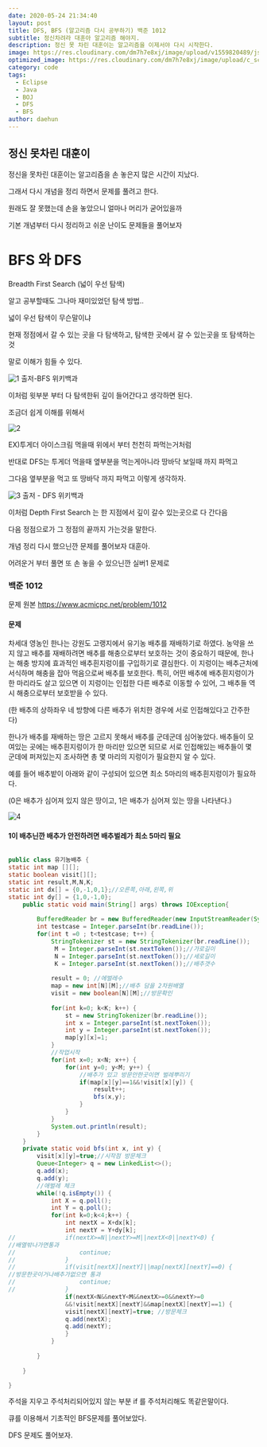 ```yaml
---
date: 2020-05-24 21:34:40
layout: post
title: DFS, BFS (알고리즘 다시 공부하기) 백준 1012
subtitle: 정신차려라 대훈아 알고리즘 해야지.
description: 정신 못 차린 대훈이는 알고리즘을 이제서야 다시 시작한다.
image: https://res.cloudinary.com/dm7h7e8xj/image/upload/v1559820489/js-code_n83m7a.jpg
optimized_image: https://res.cloudinary.com/dm7h7e8xj/image/upload/c_scale,w_380/v1559820489/js-code_n83m7a.jpg
category: code
tags:
  - Eclipse
  - Java
  - BOJ
  - DFS
  - BFS
author: daehun
---
```



## 정신 못차린 대훈이

정신을 못차린 대훈이는 알고리즘을 손 놓은지 많은 시간이 지났다.

그래서 다시 개념을 정리 하면서 문제를 풀려고 한다.

원래도 잘 못했는데 손을 놓았으니 얼마나 머리가 굳어있을까

기본 개념부터 다시 정리하고 쉬운 난이도 문제들을 풀어보자

# BFS 와 DFS

Breadth First Search (넓이 우선 탐색)

알고 공부할때도 그나마 재미있었던 탐색 방법..

넓이 우선 탐색이 무슨말이냐

현재 정점에서 갈 수 있는 곳을 다 탐색하고, 탐색한 곳에서 갈 수 있는곳을 또 탐색하는것

말로 이해가 힘들 수 있다.

![1](../assets/img/work/BFS1.gif)
출저-BFS 위키백과

이처럼 윗부분 부터 다 탐색한뒤 깊이 들어간다고 생각하면 된다.

조금더 쉽게 이해를 위해서

![2](../assets/img/work/투게더1.jpg)

EX)투게더 아이스크림 먹을때 위에서 부터 천천히 파먹는거처럼

반대로 DFS는 투게더 먹을때 옆부분을 먹는게아니라 땅바닥 보일때 까지 파먹고

그다음 옆부분을 먹고 또 땅바닥 까지 파먹고 이렇게 생각하자.

![3](../assets/img/work/DFS1.gif)
출저 - DFS 위키백과

이처럼 Depth First Search 는 한 지점에서 깊이 갈수 있는곳으로 다 간다음

다음 정점으로가 그 정점의 끝까지 가는것을 말한다.

개념 정리 다시 했으닌깐 문제를 풀어보자 대훈아.

어려운거 부터 풀면 또 손 놓을 수 있으닌깐 실버1 문제로

### 백준 1012

문제 원본 https://www.acmicpc.net/problem/1012

#### 문제 
차세대 영농인 한나는 강원도 고랭지에서 유기농 배추를 재배하기로 하였다. 농약을 쓰지 않고 배추를 재배하려면 배추를 해충으로부터 보호하는 것이 중요하기 때문에, 한나는 해충 방지에 효과적인 배추흰지렁이를 구입하기로 결심한다. 이 지렁이는 배추근처에 서식하며 해충을 잡아 먹음으로써 배추를 보호한다. 특히, 어떤 배추에 배추흰지렁이가 한 마리라도 살고 있으면 이 지렁이는 인접한 다른 배추로 이동할 수 있어, 그 배추들 역시 해충으로부터 보호받을 수 있다.

(한 배추의 상하좌우 네 방향에 다른 배추가 위치한 경우에 서로 인접해있다고 간주한다)

한나가 배추를 재배하는 땅은 고르지 못해서 배추를 군데군데 심어놓았다. 배추들이 모여있는 곳에는 배추흰지렁이가 한 마리만 있으면 되므로 서로 인접해있는 배추들이 몇 군데에 퍼져있는지 조사하면 총 몇 마리의 지렁이가 필요한지 알 수 있다.

예를 들어 배추밭이 아래와 같이 구성되어 있으면 최소 5마리의 배추흰지렁이가 필요하다.

(0은 배추가 심어져 있지 않은 땅이고, 1은 배추가 심어져 있는 땅을 나타낸다.)

![4](../assets/img/work/백준배추1.PNG)

#### 1이 배추닌깐 배추가 안전하려면 배추벌레가 최소 5마리 필요

```java

public class 유기농배추 {
static int map [][];
static boolean visit[][];
static int result,M,N,K;
static int dx[] = {0,-1,0,1};//오른쪽,아래,왼쪽,위
static int dy[] = {1,0,-1,0};
	public static void main(String[] args) throws IOException{
		
		BufferedReader br = new BufferedReader(new InputStreamReader(System.in));
		int testcase = Integer.parseInt(br.readLine());
		for(int t =0 ; t<testcase; t++) {
			StringTokenizer st = new StringTokenizer(br.readLine());
			 M = Integer.parseInt(st.nextToken());//가로길이
			 N = Integer.parseInt(st.nextToken());//세로길이
			 K = Integer.parseInt(st.nextToken());//배추갯수		
			
			result = 0; //에벌레수
			map = new int[N][M];//배추 담을 2차원배열
			visit = new boolean[N][M];//방문확인
			
			for(int k=0; k<K; k++) {
				st = new StringTokenizer(br.readLine());
				int x = Integer.parseInt(st.nextToken());
				int y = Integer.parseInt(st.nextToken());
				map[y][x]=1;
			}
			//작업시작
			for(int x=0; x<N; x++) {
				for(int y=0; y<M; y++) {
					//배추가 있고 방문안한곳이면 벌레뿌리기
					if(map[x][y]==1&&!visit[x][y]) {
						result++;
						bfs(x,y);
					}
				}
			}
			System.out.println(result);
		}
	}
	private static void bfs(int x, int y) {
		visit[x][y]=true;//시작점 방문체크
		Queue<Integer> q = new LinkedList<>();
		q.add(x);
		q.add(y);
		//애벌레 체크
		while(!q.isEmpty()) {
			int X = q.poll();
			int Y = q.poll();
			for(int k=0;k<4;k++) {
				int nextX = X+dx[k];
				int nextY = Y+dy[k];
//				if(nextX>=N||nextY>=M||nextX<0||nextY<0) {
//배열밖나가면통과
//					continue;
//				}
//				if(visit[nextX][nextY]||map[nextX][nextY]==0) {
//방문한곳이거나배추가없으면 통과
//					continue;
//				}
				if(nextX<N&&nextY<M&&nextX>=0&&nextY>=0
				&&!visit[nextX][nextY]&&map[nextX][nextY]==1) {				
				visit[nextX][nextY]=true; //방문체크
				q.add(nextX);
				q.add(nextY);
				}
			}
			
		}
		
	}

}
```
주석을 지우고 주석처리되어있지 않는 부분 if 를 주석처리해도 똑같은말이다.

큐를 이용해서 기초적인 BFS문제를 풀어보았다.

DFS 문제도 풀어보자.